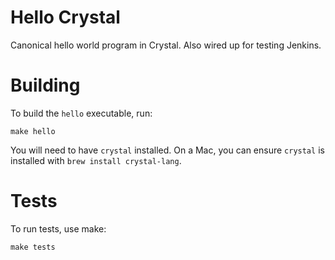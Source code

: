 # Hello Crystal

Canonical hello world program in Crystal. Also wired up for testing Jenkins.

# Building

To build the `hello` executable, run:

    make hello

You will need to have `crystal` installed. On a Mac, you can ensure `crystal` is installed with `brew install crystal-lang`.


# Tests

To run tests, use make:

    make tests
